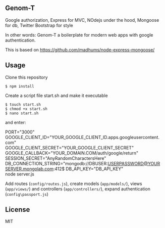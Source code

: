 ## Genom-T

Google authorization, Express for MVC, NOdejs under the hood, Mongoose for db, Twitter Bootstrap for style

In other words: Genom-T a boilerplate for modern web apps with google authentication.

This is based on https://github.com/madhums/node-express-mongoose/

## Usage

Clone this repository

    $ npm install

Create a script file start.sh and make it executable

	$ touch start.sh
	$ chmod +x start.sh
	$ nano start.sh

and enter:

PORT="3000" \
GOOGLE_CLIENT_ID="YOUR_GOOGLE_CLIENT_ID.apps.googleusercontent.com" \
GOOGLE_CLIENT_SECRET="YOUR_GOOGLE_CLIENT_SECRET" \
GOOGLE_CALLBACK="YOUR_DOMAIN.COM/auth/google/return" \
SESSION_SECRET="AnyRandomCharactersHere" \
DB_CONNECTION_STRING="mongodb://DBUSER:USERPASSWORD@YOURSERVER.mongolab.com:412$
DB_API_KEY="DB_API_KEY" \
node server.js



Add routes (`config/routes.js`), create models (`app/models/`), views (`app/views/`) and controllers (`app/controllers/`), expand authentication (`config\passport.js`)

## License

MIT
